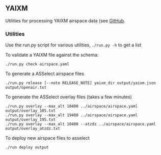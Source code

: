 ## YAIXM

Utilities for processing YAIXM airspace data (see
[GitHub](https://github.com/ahsparrow/airspace).

### Utilities

Use the run.py script for various utilities, `./run.py -h` to get a list

To validate a YAIXM file against the schema:

    ./run.py check airspace.yaml

To generate a ASSelect airspace files

    ./run.py release [--note RELEASE_NOTE] yaixm_dir output/yaixm.json output/openair.txt

To generate the ASSelect overlay files (takes a few minutes)

    ./run.py overlay --max_alt 10400 ../airspace/airspace.yaml output/overlay_105.txt
    ./run.py overlay --max_alt 19400 ../airspace/airspace.yaml output/overlay_195.txt
    ./run.py overlay --max_alt 10400 --atzdz ../airspace/airspace.yaml output/overlay_atzdz.txt

To deploy new airspace files to asselect

    ./run deploy output
